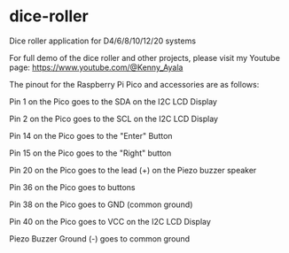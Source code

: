 # dice-roller
Dice roller application for D4/6/8/10/12/20 systems

For full demo of the dice roller and other projects, please visit my Youtube page:
https://www.youtube.com/@Kenny_Ayala

The pinout for the Raspberry Pi Pico and accessories are as follows:

Pin 1 on the Pico goes to the SDA on the I2C LCD Display

Pin 2 on the Pico goes to the SCL on the I2C LCD Display

Pin 14 on the Pico goes to the "Enter" Button

Pin 15 on the Pico goes to the "Right" button

Pin 20 on the Pico goes to the lead (+) on the Piezo buzzer speaker

Pin 36 on the Pico goes to buttons 

Pin 38 on the Pico goes to GND (common ground)

Pin 40 on the Pico goes to VCC on the I2C LCD Display

Piezo Buzzer Ground (-) goes to common ground

